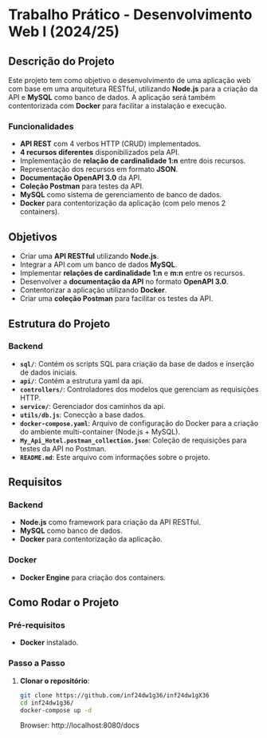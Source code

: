 # Trabalho Prático - Desenvolvimento Web I (2024/25)

## Descrição do Projeto

Este projeto tem como objetivo o desenvolvimento de uma aplicação web com base em uma arquitetura RESTful, utilizando **Node.js** para a criação da API e **MySQL** como banco de dados. A aplicação será também contentorizada com **Docker** para facilitar a instalação e execução.

### Funcionalidades

- **API REST** com 4 verbos HTTP (CRUD) implementados.
- **4 recursos diferentes** disponibilizados pela API.
- Implementação de **relação de cardinalidade 1:n** entre dois recursos.
- Representação dos recursos em formato **JSON**.
- **Documentação OpenAPI 3.0** da API.
- **Coleção Postman** para testes da API.
- **MySQL** como sistema de gerenciamento de banco de dados.
- **Docker** para contentorização da aplicação (com pelo menos 2 containers).

## Objetivos

- Criar uma **API RESTful** utilizando **Node.js**.
- Integrar a API com um banco de dados **MySQL**.
- Implementar **relações de cardinalidade 1:n** e **m:n** entre os recursos.
- Desenvolver a **documentação da API** no formato **OpenAPI 3.0**.
- Contentorizar a aplicação utilizando **Docker**.
- Criar uma **coleção Postman** para facilitar os testes da API.

## Estrutura do Projeto

### Backend

- **`sql/`**: Contém os scripts SQL para criação da base de dados e inserção de dados iniciais.
- **`api/`**: Contém a estrutura yaml da api.
- **`controllers/`**: Controladores dos modelos que gerenciam as requisições HTTP.
- **`service/`**: Gerenciador dos caminhos da api.
- **`utils/db.js`**: Conecção a base dados.
- **`docker-compose.yaml`**: Arquivo de configuração do Docker para a criação do ambiente multi-container (Node.js + MySQL).
- **`My_Api_Hotel.postman_collection.json`**: Coleção de requisições para testes da API no Postman.
- **`README.md`**: Este arquivo com informações sobre o projeto.

## Requisitos

### Backend

- **Node.js** como framework para criação da API RESTful.
- **MySQL** como banco de dados.
- **Docker** para contentorização da aplicação.

### Docker

- **Docker Engine** para criação dos containers.

## Como Rodar o Projeto

### Pré-requisitos

- **Docker** instalado.

### Passo a Passo

1. **Clonar o repositório**:

   ```bash
   git clone https://github.com/inf24dw1g36/inf24dw1gX36
   cd inf24dw1g36/
   docker-compose up -d
   ```

   Browser: http://localhost:8080/docs
